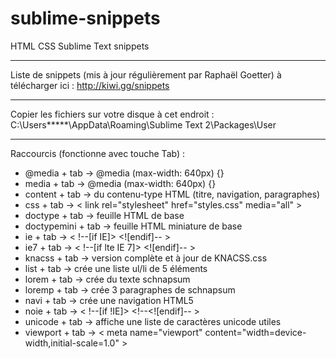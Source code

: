 sublime-snippets
================

HTML CSS Sublime Text snippets


-----------

Liste de snippets (mis à jour régulièrement par Raphaël Goetter) à télécharger ici :
http://kiwi.gg/snippets 

-----------

Copier les fichiers sur votre disque à cet endroit : 
C:\Users\*****\AppData\Roaming\Sublime Text 2\Packages\User

-----------

Raccourcis (fonctionne avec touche Tab) :
* @media + tab → @media (max-width: 640px) {}
* media + tab → @media (max-width: 640px) {}
* content + tab → du contenu-type HTML (titre, navigation, paragraphes)
* css + tab → < link rel="stylesheet" href="styles.css" media="all" >
* doctype + tab → feuille HTML de base
* doctypemini + tab → feuille HTML miniature de base
* ie + tab → < !--[if IE]> <![endif]-- >
* ie7 + tab → < !--[if lte IE 7]> <![endif]-- >
* knacss + tab → version complète et à jour de KNACSS.css
* list + tab → crée une liste ul/li de 5 éléments
* lorem + tab → crée du texte schnapsum
* loremp + tab → crée 3 paragraphes de schnapsum
* navi + tab → crée une navigation HTML5
* noie + tab → < !--[if !IE]><!--> <!--<![endif]-- >
* unicode + tab → affiche une liste de caractères unicode utiles
* viewport + tab → < meta name="viewport" content="width=device-width,initial-scale=1.0" >

